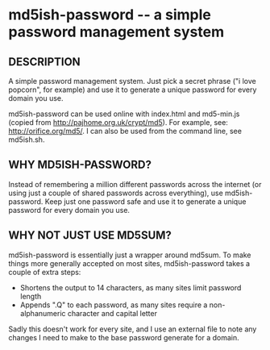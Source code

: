 md5ish-password -- a simple password management system
====================================

## DESCRIPTION

A simple password management system.  Just pick a secret phrase ("i love popcorn", for example) and use it to generate a unique password for every domain you use.

md5ish-password can be used online with index.html and md5-min.js (copied from http://pajhome.org.uk/crypt/md5).  For example, see: http://orifice.org/md5/.  I can also be used from the command line, see md5ish.sh.

## WHY MD5ISH-PASSWORD?

Instead of remembering a million different passwords across the internet (or using just a couple of shared passwords across everything), use md5ish-password.  Keep just one password safe and use it to generate a unique password for every domain you use.

## WHY NOT JUST USE MD5SUM?

md5ish-password is essentially just a wrapper around md5sum.  To make things more generally accepted on most sites, md5ish-password takes a couple of extra steps:
* Shortens the output to 14 characters, as many sites limit password length
* Appends ".Q" to each password, as many sites require a non-alphanumeric character and capital letter

Sadly this doesn't work for every site, and I use an external file to note any changes I need to make to the base password generate for a domain.

